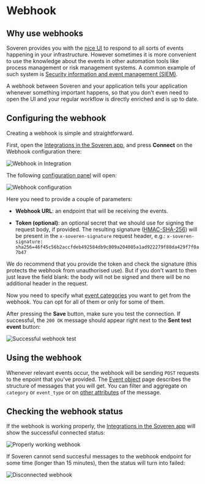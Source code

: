 # Webhook

## Why use webhooks

Soveren provides you with the [nice UI](../overview/#events) to respond to all sorts of events happening in your infrastructure. However sometimes it is more convenient to use the knowledge about the events in other automation tools like process management or risk management systems. A common example of such system is [Security information and event management (SIEM)](https://en.wikipedia.org/wiki/Security_information_and_event_management).

A webhook between Soveren and your application tells your application whenever something important happens, so that you don't even need to open the UI and your regular workflow is directly enriched and is up to date.

## Configuring the webhook

Creating a webhook is simple and straightforward.

First, open the [Integrations in the Soveren app](https://app.soveren.io/integrations/), and press **Connect** on the Webhook configuration there:

![Webhook in Integration](../../img/integration/integrations-list-webhook.png "Webhook in Integration")

The following [configuration panel](https://app.soveren.io/integrations/webhook/) will open:

![Webhook configuration](../../img/integration/webhook-config-emtpy.png "Webhook configuration")

Here you need to provide a couple of parameters:

* **Webhook URL**: an endpoint that will be receiving the events.

* **Token (optional)**: an optional secret that we should use for signing the request body, if provided. The resulting signature ([HMAC-SHA-256](https://en.wikipedia.org/wiki/HMAC)) will be present in the `x-soveren-signature` request header, e.g.: `x-soveren-signature: sha256=46f45c56b2accfdeb492584db9c809a204005a1ad922279f88da429f7f0a7b47`

We do recommend that you provide the token and check the signature (this protects the webhook from unauthorised use). But if you don't want to then just leave the field blank: the body will not be signed and there will be no additional header in the request.

Now you need to specify what [event categories](../event-objects/#event-categories) you want to get from the webhook. You can opt for all of them or only for some of them.

After pressing the **Save** button, make sure you test the connection. If successful, the `200 OK` message should appear right next to the **Sent test event** button:

![Successful webhook test](../../img/integration/webhook-config-full.png "Successful webhook test")

## Using the webhook

Whenever relevant events occur, the webhook will be sending `POST` requests to the enpoint that you've provided. The [Event object](../event-objects/) page describes the structure of messages that you will get. You can filter and aggregate on `category` or `event_type` or on [other attributes](../event-objects/#what-are-event-objects-in-soveren) of the message.

## Checking the webhook status

If the webhook is working properly, the [Integrations in the Soveren app](https://app.soveren.io/integrations/) will show the successful connected status:

![Properly working webhook](../../img/integration/webhook-connected.png "Properly working webhook")

If Soveren cannot send succesful messages to the webhook endpoint for some time (longer than 15 minutes), then the status will turn into failed:

![Disconnected webhook](../../img/integration/webhook-disconnected.png "Disconnected webhook")
